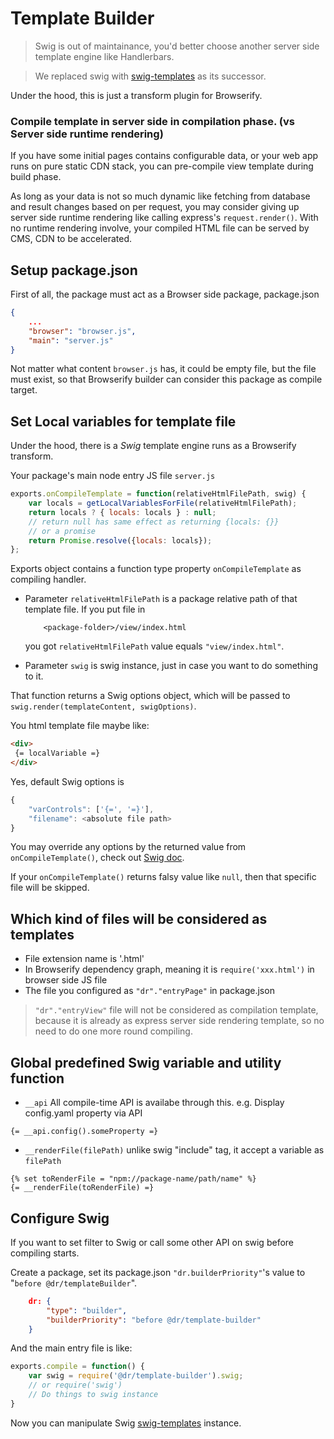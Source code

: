 Template Builder
=========
> Swig is out of maintainance, you'd better choose another server side template engine like Handlerbars.

> We replaced swig with [swig-templates](https://www.npmjs.com/package/swig-templates) as its successor.

Under the hood, this is just a transform plugin for Browserify.


### Compile template in server side in compilation phase. (vs Server side runtime rendering)

If you have some initial pages contains configurable data, or your web app runs on pure static CDN stack, you can pre-compile view template during build phase.

As long as your data is not so much dynamic like fetching from database and result changes based on per request, you may consider giving up server side runtime rendering like calling express's  `request.render()`. With no runtime rendering
involve, your compiled HTML file can be served by CMS, CDN to be accelerated.

Setup package.json
-----------
First of all, the package must act as a Browser side package,
package.json
```json
{
	...
	"browser": "browser.js",
	"main": "server.js"
}
```
Not matter what content `browser.js` has, it could be empty file, but the file must exist,
so that Browserify builder can consider this package as compile target.

Set Local variables for template file
-----------
Under the hood, there is a *Swig* template engine runs as a Browserify transform.

Your package's main node entry JS file `server.js`
```javascript
exports.onCompileTemplate = function(relativeHtmlFilePath, swig) {
	var locals = getLocalVariablesForFile(relativeHtmlFilePath);
	return locals ? { locals: locals } : null;
	// return null has same effect as returning {locals: {}}
	// or a promise
	return Promise.resolve({locals: locals});
};
```
Exports object contains a function type property `onCompileTemplate` as compiling handler.

- Parameter `relativeHtmlFilePath` is a package relative path of that template file. If you put file in
	```
		<package-folder>/view/index.html
	```
	you got `relativeHtmlFilePath` value equals `"view/index.html"`.

- Parameter `swig` is swig instance, just in case you want to do something to it.

That function returns a Swig options object, which will be passed to `swig.render(templateContent, swigOptions)`.

You html template file maybe like:

```html
<div>
 {= localVariable =}
</div>
```
Yes, default Swig options is
```javascript
{
	"varControls": ['{=', '=}'],
	"filename": <absolute file path>
}
```
You may override any options by the returned value from `onCompileTemplate()`, check out [Swig doc](http://paularmstrong.github.io/swig/docs/api/#render).

If your `onCompileTemplate()` returns falsy value like `null`, then that specific file will be skipped.

## Which kind of files will be considered as templates
- File extension name is '.html'
- In Browserify dependency graph, meaning it is `require('xxx.html')` in browser side JS file
- The file you configured as `"dr"."entryPage"` in package.json
 > `"dr"."entryView"` file will not be considered as compilation template, because it is already as express server side rendering template, so no need to do one more round compiling.

Global predefined Swig variable and utility function
-----------
- `__api` All compile-time API is availabe through this.
e.g. Display config.yaml property via API
```
{= __api.config().someProperty =}
```
- `__renderFile(filePath)` unlike swig "include" tag, it accept a variable as `filePath`
```
{% set toRenderFile = "npm://package-name/path/name" %}
{= __renderFile(toRenderFile) =}
```

Configure Swig
-----------
If you want to set filter to Swig or call some other API on swig before compiling starts.

Create a package, set its package.json `"dr.builderPriority"`'s value to "`before @dr/templateBuilder`".

```json
	dr: {
		"type": "builder",
		"builderPriority": "before @dr/template-builder"
	}
```

And the main entry file is like:

```javascript
exports.compile = function() {
	var swig = require('@dr/template-builder').swig;
	// or require('swig')
	// Do things to swig instance
}
```
Now you can manipulate Swig [swig-templates](https://github.com/node-swig/swig-templates) instance.
